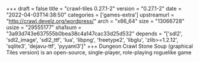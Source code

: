 +++
draft = false
title = "crawl-tiles 0.27.1-2"
version = "0.27.1-2"
date = "2022-04-03T14:38:50"
categories = ['games-extra']
upstreamurl = "http://crawl.develz.org/wordpress/"
arch = "x86_64"
size = "13066728"
usize = "29555177"
sha1sum = "3a93d743e637555b0bea38c4a147cac33d25d532"
depends = "['sdl2', 'sdl2_image', 'sdl2_ttf', 'lua', 'libpng', 'freetype2', 'libglu', 'zlib>=1.2.12', 'sqlite3', 'dejavu-ttf', 'pyyaml3']"
+++
Dungeon Crawl Stone Soup (graphical Tiles version) is an open-source, single-player, role-playing roguelike game